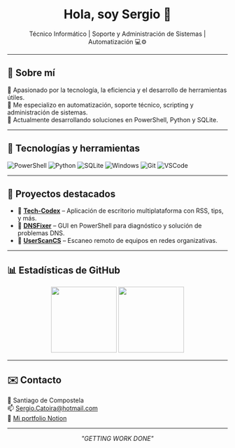 <h1 align="center">Hola, soy Sergio 👋</h1>
<p align="center">
  Técnico Informático | Soporte y Administración de Sistemas | Automatización 💻⚙️
</p>

---

## 🧠 Sobre mí

🎯 Apasionado por la tecnología, la eficiencia y el desarrollo de herramientas útiles.  
🧰 Me especializo en automatización, soporte técnico, scripting y administración de sistemas.  
🚀 Actualmente desarrollando soluciones en PowerShell, Python y SQLite.

---

## 🔧 Tecnologías y herramientas

![PowerShell](https://img.shields.io/badge/-PowerShell-5391FE?logo=powershell&logoColor=white&style=flat-square)
![Python](https://img.shields.io/badge/-Python-3776AB?logo=python&logoColor=white&style=flat-square)
![SQLite](https://img.shields.io/badge/-SQLite-003B57?logo=sqlite&logoColor=white&style=flat-square)
![Windows](https://img.shields.io/badge/-Windows-0078D6?logo=windows&logoColor=white&style=flat-square)
![Git](https://img.shields.io/badge/-Git-F05032?logo=git&logoColor=white&style=flat-square)
![VSCode](https://img.shields.io/badge/-VSCode-007ACC?logo=visual-studio-code&logoColor=white&style=flat-square)

---

## 🚀 Proyectos destacados

- 🔹 **[Tech-Codex](https://github.com/SergioGL-14/Tech-Codex)** – Aplicación de escritorio multiplataforma con RSS, tips, y más.
- 🔹 **[DNSFixer](https://github.com/SergioGL-14/DNSFixer)** – GUI en PowerShell para diagnóstico y solución de problemas DNS.
- 🔹 **[UserScanCS](https://github.com/SergioGL-14/UserScanCS)** – Escaneo remoto de equipos en redes organizativas.

---

## 📊 Estadísticas de GitHub

<p align="center">
  <img src="https://github-readme-stats.vercel.app/api?username=SergioGL-14&show_icons=true&theme=radical&count_private=true" height="150">
  <img src="https://github-readme-stats.vercel.app/api/top-langs/?username=SergioGL-14&layout=compact&theme=radical" height="150">
</p>

---

## ✉️ Contacto

📍 Santiago de Compostela  
📫 [Sergio.Catoira@hotmail.com](mailto:Sergio.Catoira@hotmail.com)  
🔗 [Mi portfolio Notion](https://voltaic-primrose-b95.notion.site/Sergio-G-mez-Lajos-183822c72e9a8026bcb3c9575cd0b9f9)

---

<p align="center">
  <i>"GETTING WORK DONE"</i>
</p>
